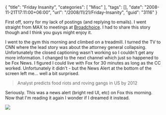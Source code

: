{
	"title": "Friday Insanity",
	"categories": [
		"Misc"
	],
	"tags": [],
	"date": "2008-11-21T17:11:00+06:00",
	"url": "/2008/11/21/Friday-Insanity",
	"guid": "3116"
}

First off, sorry for my lack of postings (and replying to emails). I went straight from MAX to meetings at <a href="http://broadchoice.com">Broadchoice</a>. I had to share this story though and I think you guys might enjoy it.

I went to the gym this morning and climbed on a treadmill. I turned the TV to CNN where the lead story was about the attorney general collapsing. Unfortunately the closed captioning wasn't working so I couldn't get any more information. I changed to the next channel which just so happened to be Fox News. I figured I could live with Fox for 30 minutes as long as the CC worked. Unfortunately it didn't - but the News Alert at the bottom of the screen left me... well a bit surprised.

<blockquote>
<p>
Analyst predicts food riots and roving gangs in US by 2012
</p>
</blockquote>

Seriously. This was a news alert (bright red UI, etc) on Fox this morning. Now that I'm reading it again I wonder if I dreamed it instead. 

<img src="http://static.raymondcamden.com/images//madmax2.jpg">